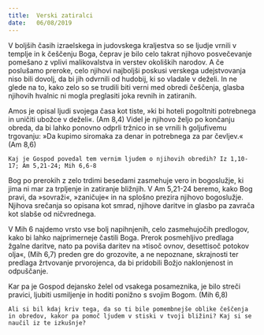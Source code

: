 ```yaml
---
title:  Verski zatiralci
date:   06/08/2019
---
```


V boljših časih izraelskega in judovskega kraljestva so se ljudje vrnili v templje in k češčenju Boga, čeprav je bilo celo takrat njihovo posvečevanje pomešano z vplivi malikovalstva in verstev okoliških narodov. A če poslušamo preroke, celo njihovi najboljši poskusi verskega udejstvovanja niso bili dovolj, da bi jih odvrnili od hudobij, ki so vladale v deželi. In ne glede na to, kako zelo so se trudili biti verni med obredi češčenja, glasba njihovih hvalnic ni mogla preglasiti joka revnih in zatiranih.

Amos je opisal ljudi svojega časa kot tiste, »ki bi hoteli pogoltniti potrebnega in uničiti ubožce v deželi«. (Am 8,4) Videl je njihovo željo po končanju obreda, da bi lahko ponovno odprli tržnico in se vrnili h goljufivemu trgovanju: »Da kupimo siromaka za denar in potrebnega za par čevljev.« (Am 8,6)

`Kaj je Gospod povedal tem vernim ljudem o njihovih obredih? Iz 1,10-17; Am 5,21-24; Mih 6,6-8`

Bog po prerokih z zelo trdimi besedami zasmehuje vero in bogoslužje, ki jima ni mar za trpljenje in zatiranje bližnjih. V Am 5,21-24 beremo, kako Bog pravi, da »sovraži«, »zaničuje« in na splošno prezira njihovo bogoslužje. Njihova srečanja so opisana kot smrad, njihove daritve in glasbo pa zavrača kot slabše od ničvrednega.

V Mih 6 najdemo vrsto vse bolj napihnjenih, celo zasmehujočih predlogov, kako bi lahko najprimerneje častili Boga. Prerok posmehljivo predlaga žgalne daritve, nato pa poviša daritev na »tisoč ovnov, desettisoč potokov olja«, (Mih 6,7) preden gre do grozovite, a ne nepoznane, skrajnosti ter predlaga žrtvovanje prvorojenca, da bi pridobili Božjo naklonjenost in odpuščanje.

Kar pa je Gospod dejansko želel od vsakega posameznika, je bilo streči pravici, ljubiti usmiljenje in hoditi ponižno s svojim Bogom. (Mih 6,8)

`Ali si bil kdaj kriv tega, da so ti bile pomembnejše oblike češčenja in obredov, kakor pa pomoč ljudem v stiski v tvoji bližini? Kaj si se naučil iz te izkušnje?`